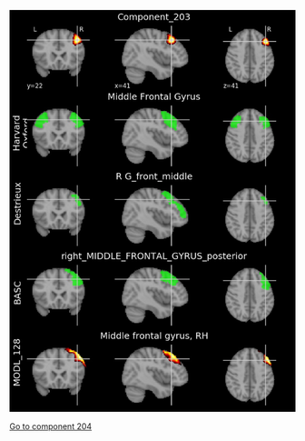 


![203](preliminary/203.jpg "Component 203")

[Go to component 204](https://parietal-inria.github.io/MODL_atlas/512/204 "Component 204")